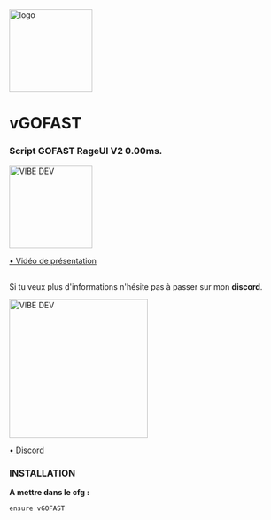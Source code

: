 <img alt="logo" width="150px" src="https://cdn.discordapp.com/attachments/664539748752293914/946115463123980288/Sans_titre.png" />

# vGOFAST

### Script GOFAST RageUI V2 0.00ms.
> 
> 
<a href="https://youtu.be/4zdd4A85Clc">
<img alt="VIBE DEV" width="150px" src="https://cdn.discordapp.com/attachments/863444292579360799/909084091570343976/download_1.png" />
  
• Vidéo de présentation
</a>

##

Si tu veux plus d'informations n'hésite pas à passer sur mon **discord**.

<a href="https://discord.gg/nF9aHrSJh6">
<img alt="VIBE DEV" width="250px" src="https://cdn.discordapp.com/attachments/863444292579360799/909083496453115964/download.png" />
  
• Discord</a>
 
### INSTALLATION

**A mettre dans le cfg :** 

``` 
ensure vGOFAST
```
